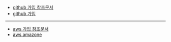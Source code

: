 
* [github 가입 참조문서](https://blog.naver.com/ststage/221316617465)
* [github 가입](https://github.com/)
---
* [aws 가입 참조문서](http://www.leafcats.com/214)
* [aws amazone](https://aws.amazon.com)
